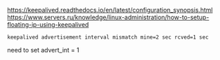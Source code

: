 https://keepalived.readthedocs.io/en/latest/configuration_synopsis.html
https://www.servers.ru/knowledge/linux-administration/how-to-setup-floating-ip-using-keepalived


```
keepalived advertisement interval mismatch mine=2 sec rcved=1 sec
```
need to set advert_int = 1